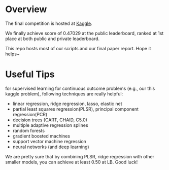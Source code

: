 # Overview

The final competition is hosted at [Kaggle](https://www.kaggle.com/c/cs5785-fall18-final).

We finally achieve score of 0.47029 at the public leaderboard, ranked at 1st place at both public and private leaderboard. 

This repo hosts most of our scripts and our final paper report. Hope it helps~

# Useful Tips

for supervised learning for continuous outcome problems (e.g., our this kaggle problem), following techniques are really helpful:

- linear regression, ridge regression, lasso, elastic net
- partial least squares regression(PLSR), principal component regression(PCR)
- decision trees (CART, CHAID, C5.0)
- multiple adaptive regression splines
- random forests
- gradient boosted machines
- support vector machine regression
- neural networks (and deep learning)

We are pretty sure that by combining PLSR, ridge regression with other smaller models, you can achieve at least 0.50 at LB. Good luck!
